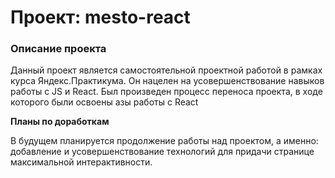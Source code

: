 # Проект: mesto-react

### Описание проекта

Данный проект является самостоятельной проектной работой в рамках курса Яндекс.Практикума. Он нацелен на усовершенствование навыков работы с JS и React. Был произведен процесс переноса проекта, в ходе которого были освоены азы работы с React

**Планы по доработкам**

В будущем планируется продолжение работы над проектом, а именно: добавление и усовершенствование технологий для придачи странице максимальной интерактивности.